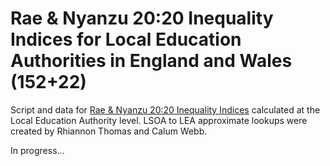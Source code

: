 # Rae & Nyanzu 20:20 Inequality Indices for Local Education Authorities in England and Wales (152+22)
Script and data for [Rae & Nyanzu 20:20 Inequality Indices](http://ajrae.staff.shef.ac.uk/atlasofinequality/) calculated at the Local Education Authority level. LSOA to LEA approximate lookups were created by Rhiannon Thomas and Calum Webb.

In progress...
